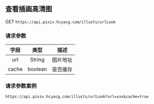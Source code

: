 
## 查看插画高清图

GET `https://api.pixiv.hcyacg.com/illusts/urlLook`

### 请求参数
| 字段  | 类型  | 描述  |
| :------------: | :------------: | :------------: |
| url  |  String | 图片地址 |
| cache  |  boolean | 是否缓存|


### 请求参数案例
`https://api.pixiv.hcyacg.com/illusts/urlLook?url=xxx&cache=true`
